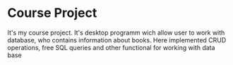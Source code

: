 # Course Project
It's my course project. It's desktop programm wich allow user to work with database, who contains information about books.
Here implemented CRUD operations, free SQL queries and other functional for working with data base
